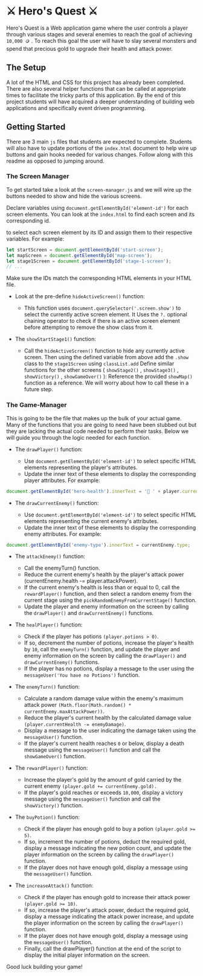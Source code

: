 ⚔️ Hero's Quest ⚔️
==================

Hero's Quest is a Web application game where the user controls a player through various stages and several enemies to reach the goal of achieving `10,000 🪙` . To reach this goal the user will have to slay several monsters and spend that precious gold to upgrade their health and attack power.

## The Setup

A lot of the HTML and CSS for this project has already been completed. There are also several helper functions that can be called at appropriate times to facilitate the tricky parts of this application. By the end of this project students will have acquired a deeper understanding of building web applications and specifically event driven programming. 

## Getting Started

There are 3 main `js` files that students are expected to complete. Students will also have to update portions of the `index.html` document to help wire up buttons and gain hooks needed for various changes. Follow along with this readme as opposed to jumping around. 

### The Screen Manager

To get started take a look at the `screen-manager.js` and we will wire up the buttons needed to show and hide the various screens. 

Declare variables using `document.getElementById('element-id')` for each screen elements. You can look at the `index.html` to find each screen and its corresponding id.

to select each screen element by its ID and assign them to their respective variables. For example:

```js
let startScreen = document.getElementById('start-screen');
let mapScreen = document.getElementById('map-screen');
let stage1Screen = document.getElementById('stage-1-screen');
// ...
```

Make sure the IDs match the corresponding HTML elements in your HTML file.

* Look at the pre-define `hideActiveScreen()` function:

  + This function uses `document.querySelector('.screen.show')` to select the currently active screen element. It Uses the `?.` optional chaining operator to check if there is an active screen element before attempting to remove the show class from it.

* The `showStartStage1()` function:

  + Call the `hideActiveScreen()` function to hide any currently active screen. Then using the defined variable from above add the `.show` class to the `stage1Screen` using `classList.add`
Define similar functions for the other screens ( `showStage2()` , `showStage3()` , `showVictory()` , `showGameOver()` ): Reference the provided `showMap()` function as a reference. We will worry about how to call these in a future step. 

### The Game-Manager

This is going to be the file that makes up the bulk of your actual game. Many of the functions that you are going to need have been stubbed out but they are lacking the actual code needed to perform their tasks. Below we will guide you through the logic needed for each function. 

* The `drawPlayer()` function:

  + Use `document.getElementById('element-id')` to select specific HTML elements representing the player's attributes.
  + Update the inner text of these elements to display the corresponding player attributes. For example:

```js
document.getElementById('hero-health').innerText = '💖 ' + player.currentHealth;
```

* The `drawCurrentEnemy()` function:

  + Use `document.getElementById('element-id')` to select specific HTML elements representing the current enemy's attributes.
  + Update the inner text of these elements to display the corresponding enemy attributes. For example:

```js
document.getElementById('enemy-type').innerText = currentEnemy.type;
```

* The `attackEnemy()` function:

  + Call the enemyTurn() function. 
  + Reduce the current enemy's health by the player's attack power (currentEnemy.health -= player.attackPower).
  + If the current enemy's health is less than or equal to 0, call the `rewardPlayer()` function, and then select a random enemy from the current stage using the `pickRandomEnemyFromCurrentStage()` function.
  + Update the player and enemy information on the screen by calling the `drawPlayer()` and `drawCurrentEnemy()` functions.

* The `healPlayer()` function:

  + Check if the player has potions `(player.potions > 0)`.
  + If so, decrement the number of potions, increase the player's health by `10`, call the `enemyTurn()` function, and update the player and enemy information on the screen by calling the `drawPlayer()` and `drawCurrentEnemy()` functions.
  + If the player has no potions, display a message to the user using the `messageUser('You have no Potions')` function.

* The `enemyTurn()` function:

  + Calculate a random damage value within the enemy's maximum attack power `(Math.floor(Math.random() * currentEnemy.maxAttackPower))`.
  + Reduce the player's current health by the calculated damage value `(player.currentHealth -= enemyDamage)`.
  + Display a message to the user indicating the damage taken using the `messageUser()` function.
  + If the player's current health reaches `0` or below, display a death message using the `messageUser()` function and call the `showGameOver()` function.

* The `rewardPlayer()` function:

  + Increase the player's gold by the amount of gold carried by the current enemy `(player.gold += currentEnemy.gold).`
  + If the player's gold reaches or exceeds `10,000`, display a victory message using the `messageUser()` function and call the `showVictory()` function.

* The `buyPotion()` function:

  + Check if the player has enough gold to buy a potion `(player.gold >= 5)`.
  + If so, increment the number of potions, deduct the required gold, display a message indicating the new potion count, and update the player information on the screen by calling the `drawPlayer()` function.
  + If the player does not have enough gold, display a message using the `messageUser()` function.

* The `increaseAttack()` function:

  + Check if the player has enough gold to increase their attack power `(player.gold >= 10)`.
  + If so, increase the player's attack power, deduct the required gold, display a message indicating the attack power increase, and update the player information on the screen by calling the `drawPlayer()` function.
  + If the player does not have enough gold, display a message using the `messageUser()` function.
  + Finally, call the drawPlayer() function at the end of the script to display the initial player information on the screen.



Good luck building your game!
